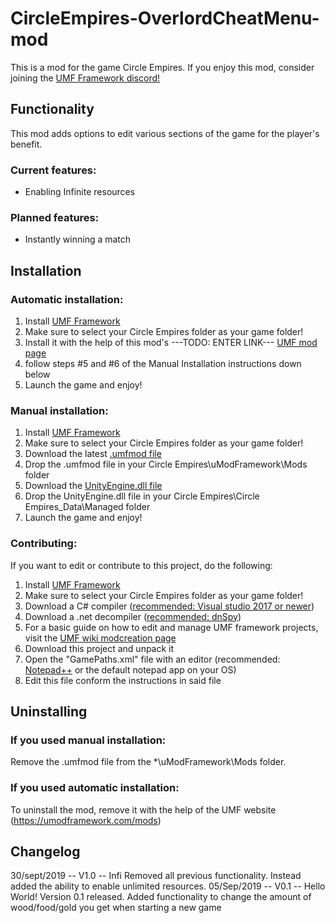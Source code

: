 
# CircleEmpires-OverlordCheatMenu-mod
This is a mod for the game Circle Empires.
If you enjoy this mod, consider joining the [UMF Framework discord!](https://discordapp.com/invite/FMrhTnH)

## Functionality
This mod adds options to edit various sections of the game for the player's benefit.

### Current features:
- Enabling Infinite resources

### Planned features:
- Instantly winning a match

## Installation
### Automatic installation:
1. Install [UMF Framework](https://umodframework.com/wiki/install)
2. Make sure to select your Circle Empires folder as your game folder!
3. Install it with the help of this mod's ---TODO: ENTER LINK--- [UMF mod page]()
4. follow steps #5 and #6 of the Manual Installation instructions down below
5. Launch the game and enjoy!

### Manual installation:
1. Install [UMF Framework](https://umodframework.com/wiki/install)
2. Make sure to select your Circle Empires folder as your game folder!
3. Download the latest [.umfmod file](https://github.com/RoJoJoey/CENoIntroVideoMod/releases)
4. Drop the .umfmod file in your Circle Empires\uModFramework\Mods folder
5. Download the [UnityEngine.dll file ](https://github.com/RoJoJoey/CENoIntroVideoMod/releases)
6. Drop the UnityEngine.dll file in your Circle Empires\Circle Empires_Data\Managed folder
7. Launch the game and enjoy!

### Contributing:
If you want to edit or contribute to this project, do the following:
1. Install [UMF Framework](https://umodframework.com/wiki/install)
2. Make sure to select your Circle Empires folder as your game folder!
3. Download a C# compiler ([recommended: Visual studio 2017 or newer](https://visualstudio.microsoft.com/))
4. Download a .net decompiler ([recommended: dnSpy](https://github.com/0xd4d/dnSpy))
5. For a basic guide on how to edit and manage UMF framework projects, visit the [UMF wiki modcreation page](https://umodframework.com/wiki/modcreation)
6. Download this project and unpack it
7. Open the "GamePaths.xml" file with an editor (recommended: [Notepad++](https://notepad-plus-plus.org/) or the default notepad app on your OS)
8. Edit this file conform the instructions in said file

## Uninstalling
### If you used manual installation:
Remove the .umfmod file from the *\uModFramework\Mods folder.
### If you used automatic installation:
To uninstall the mod, remove it with the help of the UMF website (https://umodframework.com/mods)


## Changelog
30/sept/2019 -- V1.0 -- Infi
	Removed all previous functionality. Instead added the ability to enable unlimited resources.
05/Sep/2019 -- V0.1 -- Hello World!
	Version 0.1 released. Added functionality to change the amount of wood/food/gold you get when starting a new game
